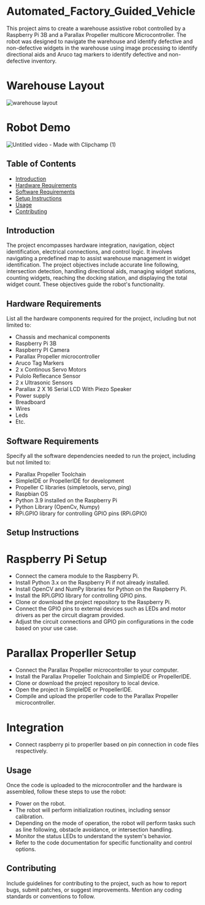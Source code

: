 # Automated_Factory_Guided_Vehicle

This project aims to create a warehouse assistive robot controlled by a Raspberry Pi 3B and a Parallax Propeller multicore Microcontroller. The robot was designed to navigate the warehouse and identify defective and non-defective widgets in the warehouse using image processing to identify directional aids and Aruco tag markers to identify defective and non-defective inventory.

# Warehouse Layout
![warehouse layout](https://github.com/IJAMUL1/Warehouse-Inventory-Management-Robot/assets/60096099/f6ec4f6d-da96-4e24-85f9-ae792edc9d51)

# Robot Demo
![Untitled video - Made with Clipchamp (1)](https://github.com/IJAMUL1/Warehouse-Inventory-Management-Robot/assets/60096099/c6173f7b-1845-4d30-968d-3258a48b0690)

## Table of Contents

- [Introduction](#introduction)
- [Hardware Requirements](#hardware-requirements)
- [Software Requirements](#software-requirements)
- [Setup Instructions](#setup-instructions)
- [Usage](#usage)
- [Contributing](#contributing)

## Introduction

The project encompasses hardware integration, navigation, object identification, electrical connections, and control logic. It involves navigating a predefined map to assist warehouse management in widget identification. The project objectives include accurate line following, intersection detection, handling directional aids, managing widget stations, counting widgets, reaching the docking station, and displaying the total widget count. These objectives guide the robot's functionality.

## Hardware Requirements

List all the hardware components required for the project, including but not limited to:
- Chassis and mechanical components
- Raspberry Pi 3B
- Raspberry PI Camera
- Parallax Propeller microcontroller
- Aruco Tag Markers
- 2 x Continous Servo Motors
- Pulolo Reflecance Sensor
- 2 x Ultrasonic Sensors
- Parallax 2 X 16 Serial LCD With Piezo Speaker 
- Power supply
- Breadboard
- Wires
- Leds
- Etc.

## Software Requirements

Specify all the software dependencies needed to run the project, including but not limited to:
- Parallax Propeller Toolchain
- SimpleIDE or PropellerIDE for development
- Propeller C libraries (simpletools, servo, ping)
- Raspbian OS
- Python 3.9 installed on the Raspberry Pi
- Python Library (OpenCv, Numpy)
- RPi.GPIO library for controlling GPIO pins (RPi.GPIO)

## Setup Instructions
# Raspberry Pi Setup
- Connect the camera module to the Raspberry Pi.
- Install Python 3.x on the Raspberry Pi if not already installed.
- Install OpenCV and NumPy libraries for Python on the Raspberry Pi.
- Install the RPi.GPIO library for controlling GPIO pins.
- Clone or download the project repository to the Raspberry Pi.
- Connect the GPIO pins to external devices such as LEDs and motor drivers as per the circuit diagram provided.
- Adjust the circuit connections and GPIO pin configurations in the code based on your use case.

# Parallax Properller Setup
- Connect the Parallax Propeller microcontroller to your computer.
- Install the Parallax Propeller Toolchain and SimpleIDE or PropellerIDE.
- Clone or download the project repository to local device.
- Open the project in SimpleIDE or PropellerIDE.
- Compile and upload the properller code to the Parallax Propeller microcontroller.

# Integration
- Connect raspberry pi to properller based on pin connection in code files respectively. 

## Usage

Once the code is uploaded to the microcontroller and the hardware is assembled, follow these steps to use the robot:

- Power on the robot.
- The robot will perform initialization routines, including sensor calibration.
- Depending on the mode of operation, the robot will perform tasks such as line following, obstacle avoidance, or intersection handling.
- Monitor the status LEDs to understand the system's behavior.
- Refer to the code documentation for specific functionality and control options.

## Contributing

Include guidelines for contributing to the project, such as how to report bugs, submit patches, or suggest improvements. Mention any coding standards or conventions to follow.

